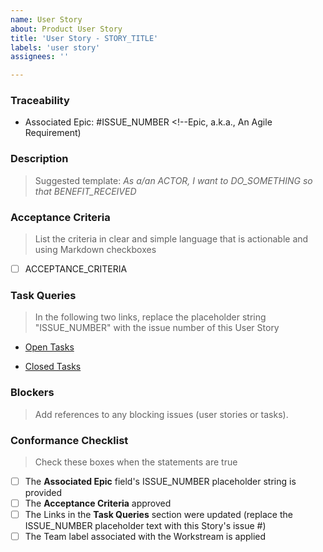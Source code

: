 ```yaml
---
name: User Story
about: Product User Story
title: 'User Story - STORY_TITLE'
labels: 'user story'
assignees: ''

---
```

<!--
- Unless it is further decomposed, a User Story should be able to be completed in a single sprint.
- For bi-directional traceability purposes, User stories must include links to an Epic included in the build plan and the Tasks that will implement the desired functionality.
-->
### Traceability

- Associated Epic: #ISSUE_NUMBER  <!--Epic, a.k.a., An Agile Requirement)

### Description
> Suggested template: _As a/an ACTOR, I want to DO_SOMETHING so that BENEFIT_RECEIVED_


### Acceptance Criteria	
> List the criteria in clear and simple language that is actionable and using Markdown checkboxes 

- [ ] ACCEPTANCE_CRITERIA  <!--Replace with your acceptance criteria... 1 criterion per checkbox-->


### Task Queries
> In the following two links, replace the placeholder string "ISSUE_NUMBER" with the issue number of this User Story

- [Open Tasks](https://github.com/department-of-veterans-affairs/vdif-ep-product/issues?q=ISSUE_NUMBER+is%3Aissue+label%3Atask+is%3Aopen)
  
- [Closed Tasks](https://github.com/department-of-veterans-affairs/vdif-ep-product/issues?q=ISSUE_NUMBER+is%3Aissue+label%3Atask+is%3Aclosed)

### Blockers
> Add references to any blocking issues (user stories or tasks).


### Conformance Checklist
> Check these boxes when the statements are true

- [ ] The **Associated Epic** field's ISSUE_NUMBER placeholder string is provided
- [ ] The **Acceptance Criteria** approved <!--(i.e., the Workstream PM or a designate determines the criteria are correctly stated.-->
- [ ] The Links in the **Task Queries** section were updated (replace the ISSUE_NUMBER placeholder text with this Story's issue #)
- [ ] The Team label associated with the Workstream is applied

